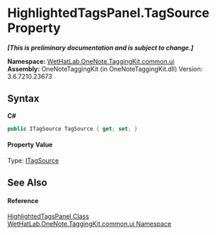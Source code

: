 # HighlightedTagsPanel.TagSource Property 
 _**\[This is preliminary documentation and is subject to change.\]**_

**Namespace:**&nbsp;<a href="043a9407-ac38-b3ac-7348-a6090af495ad.md">WetHatLab.OneNote.TaggingKit.common.ui</a><br />**Assembly:**&nbsp;OneNoteTaggingKit (in OneNoteTaggingKit.dll) Version: 3.6.7210.23673

## Syntax

**C#**<br />
``` C#
public ITagSource TagSource { get; set; }
```


#### Property Value
Type: <a href="66415d03-ea1e-bdf0-d2f6-bd3f122359ba.md">ITagSource</a>

## See Also


#### Reference
<a href="1ffdd49a-8be7-2721-c076-b0ac663ecd27.md">HighlightedTagsPanel Class</a><br /><a href="043a9407-ac38-b3ac-7348-a6090af495ad.md">WetHatLab.OneNote.TaggingKit.common.ui Namespace</a><br />